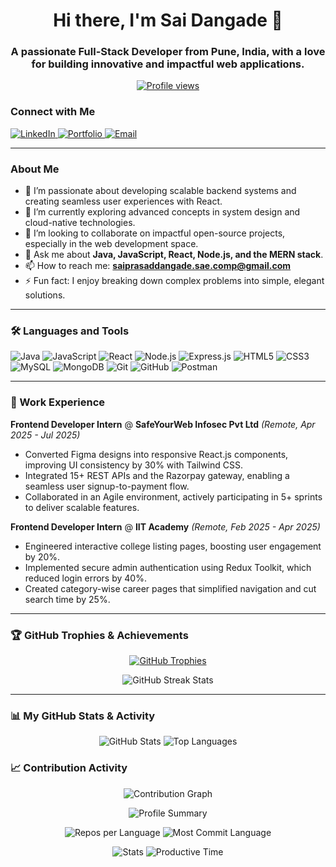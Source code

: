 <h1 align="center">Hi there, I'm Sai Dangade 👋</h1>
<h3 align="center">A passionate Full-Stack Developer from Pune, India, with a love for building innovative and impactful web applications.</h3>

<p align="center">
  <a href="https://github.com/Sai-Dangade777">
    <img src="https://komarev.com/ghpvc/?username=sai-dangade777&label=Profile%20Views&color=0e75b6&style=flat-square" alt="Profile views" />
  </a>
</p>

### Connect with Me
<p align="left">
  <a href="https://www.linkedin.com/in/saiprasad-dangade-1848a7176" target="_blank">
    <img src="https://img.shields.io/badge/LinkedIn-0077B5?style=for-the-badge&logo=linkedin&logoColor=white" alt="LinkedIn"/>
  </a>
  <a href="https://sai-3d-portfolio.netlify.app/" target="_blank">
    <img src="https://img.shields.io/badge/Portfolio-255E63?style=for-the-badge&logo=react&logoColor=white" alt="Portfolio"/>
  </a>
  <a href="mailto:saiprasaddangade.sae.comp@gmail.com">
    <img src="https://img.shields.io/badge/Email-D14836?style=for-the-badge&logo=gmail&logoColor=white" alt="Email"/>
  </a>
</p>

---

### About Me

- 🔭 I’m passionate about developing scalable backend systems and creating seamless user experiences with React.
- 🌱 I’m currently exploring advanced concepts in system design and cloud-native technologies.
- 👯 I’m looking to collaborate on impactful open-source projects, especially in the web development space.
- 💬 Ask me about **Java, JavaScript, React, Node.js, and the MERN stack**.
- 📫 How to reach me: **saiprasaddangade.sae.comp@gmail.com**
- ⚡ Fun fact: I enjoy breaking down complex problems into simple, elegant solutions.

---

### 🛠️ Languages and Tools

<p align="left">
  <img src="https://img.shields.io/badge/Java-ED8B00?style=for-the-badge&logo=openjdk&logoColor=white" alt="Java"/>
  <img src="https://img.shields.io/badge/JavaScript-F7DF1E?style=for-the-badge&logo=javascript&logoColor=black" alt="JavaScript"/>
  <img src="https://img.shields.io/badge/React-20232A?style=for-the-badge&logo=react&logoColor=61DAFB" alt="React"/>
  <img src="https://img.shields.io/badge/Node.js-339933?style=for-the-badge&logo=nodedotjs&logoColor=white" alt="Node.js"/>
  <img src="https://img.shields.io/badge/Express.js-000000?style=for-the-badge&logo=express&logoColor=white" alt="Express.js"/>
  <img src="https://img.shields.io/badge/HTML5-E34F26?style=for-the-badge&logo=html5&logoColor=white" alt="HTML5"/>
  <img src="https://img.shields.io/badge/CSS3-1572B6?style=for-the-badge&logo=css3&logoColor=white" alt="CSS3"/>
  <img src="https://img.shields.io/badge/MySQL-005C84?style=for-the-badge&logo=mysql&logoColor=white" alt="MySQL"/>
  <img src="https://img.shields.io/badge/MongoDB-4EA94B?style=for-the-badge&logo=mongodb&logoColor=white" alt="MongoDB"/>
  <img src="https://img.shields.io/badge/Git-F05032?style=for-the-badge&logo=git&logoColor=white" alt="Git"/>
  <img src="https://img.shields.io/badge/GitHub-181717?style=for-the-badge&logo=github&logoColor=white" alt="GitHub"/>
  <img src="https://img.shields.io/badge/Postman-FF6C37?style=for-the-badge&logo=postman&logoColor=white" alt="Postman"/>
</p>

---

### 💼 Work Experience

**Frontend Developer Intern** @ **SafeYourWeb Infosec Pvt Ltd** *(Remote, Apr 2025 - Jul 2025)*
- Converted Figma designs into responsive React.js components, improving UI consistency by 30% with Tailwind CSS.
- Integrated 15+ REST APIs and the Razorpay gateway, enabling a seamless user signup-to-payment flow.
- Collaborated in an Agile environment, actively participating in 5+ sprints to deliver scalable features.

**Frontend Developer Intern** @ **IIT Academy** *(Remote, Feb 2025 - Apr 2025)*
- Engineered interactive college listing pages, boosting user engagement by 20%.
- Implemented secure admin authentication using Redux Toolkit, which reduced login errors by 40%.
- Created category-wise career pages that simplified navigation and cut search time by 25%.

---

### 🏆 GitHub Trophies & Achievements

<p align="center">
  <a href="https://github.com/ryo-ma/github-profile-trophy">
    <img src="https://github-profile-trophy.vercel.app/?username=sai-dangade777&theme=tokyonight&column=3&margin-w=15&margin-h=15&no-bg=false&no-frame=false" alt="GitHub Trophies" />
  </a>
</p>

<p align="center">
  <img src="https://github-readme-streak-stats.herokuapp.com/?user=sai-dangade777&theme=tokyonight&hide_border=true" alt="GitHub Streak Stats" />
</p>

---

### 📊 My GitHub Stats & Activity

<p align="center">
  <img src="https://github-readme-stats.vercel.app/api?username=sai-dangade777&show_icons=true&theme=tokyonight&hide_border=true&include_all_commits=true&count_private=true" alt="GitHub Stats" />
  <img src="https://github-readme-stats.vercel.app/api/top-langs/?username=sai-dangade777&layout=compact&theme=tokyonight&hide_border=true&include_all_commits=true&count_private=true&langs_count=8" alt="Top Languages" />
</p>

### 📈 Contribution Activity

<p align="center">
  <img src="https://github-readme-activity-graph.vercel.app/graph?username=sai-dangade777&theme=tokyo-night&hide_border=true&area=true" alt="Contribution Graph" />
</p>

<p align="center">
  <img src="https://github-profile-summary-cards.vercel.app/api/cards/profile-details?username=sai-dangade777&theme=tokyonight" alt="Profile Summary" />
</p>

<p align="center">
  <img src="https://github-profile-summary-cards.vercel.app/api/cards/repos-per-language?username=sai-dangade777&theme=tokyonight" alt="Repos per Language" />
  <img src="https://github-profile-summary-cards.vercel.app/api/cards/most-commit-language?username=sai-dangade777&theme=tokyonight" alt="Most Commit Language" />
</p>

<p align="center">
  <img src="https://github-profile-summary-cards.vercel.app/api/cards/stats?username=sai-dangade777&theme=tokyonight" alt="Stats" />
  <img src="https://github-profile-summary-cards.vercel.app/api/cards/productive-time?username=sai-dangade777&theme=tokyonight&utcOffset=5.5" alt="Productive Time" />
</p>
